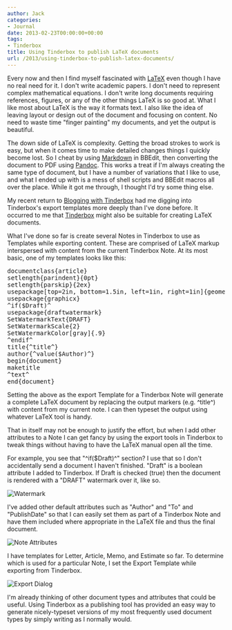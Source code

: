 ```yaml
---
author: Jack
categories:
- Journal
date: 2013-02-23T00:00:00+00:00
tags:
- Tinderbox
title: Using Tinderbox to publish LaTeX documents
url: /2013/using-tinderbox-to-publish-latex-documents/
---
```


Every now and then I find myself fascinated with [LaTeX][1] even though I have no real need for it. I don't write academic papers. I don't need to represent complex mathematical equations. I don't write long documents requiring references, figures, or any of the other things LaTeX is so good at. What I like most about LaTeX is the way it formats text. I also like the idea of leaving layout or design out of the document and focusing on content. No need to waste time "finger painting" my documents, and yet the output is beautiful.

The down side of LaTeX is complexity. Getting the broad strokes to work is easy, but when it comes time to make detailed changes things I quickly become lost. So I cheat by using [Markdown][2] in BBEdit, then converting the document to PDF using [Pandoc][3]. This works a treat if I'm always creating the same type of document, but I have a number of variations that I like to use, and what I ended up with is a mess of shell scripts and BBEdit macros all over the place. While it got me through, I thought I'd try some thing else.

My recent return to [Blogging with Tinderbox][4] had me digging into Tinderbox's export templates more deeply than I've done before. It occurred to me that [Tinderbox][5] might also be suitable for creating LaTeX documents.

What I've done so far is create several Notes in Tinderbox to use as Templates while exporting content. These are comprised of LaTeX markup interspersed with content from the current Tinderbox Note. At its most basic, one of my templates looks like this:

<pre class="code">documentclass{article}
setlength{parindent}{0pt}
setlength{parskip}{2ex}
usepackage[top=2in, bottom=1.5in, left=1in, right=1in]{geometry}
usepackage{graphicx}
^if($Draft)^
usepackage{draftwatermark}
SetWatermarkText{DRAFT}
SetWatermarkScale{2}
SetWatermarkColor[gray]{.9}
^endif^
title{^title^}
author{^value($Author)^}
begin{document}
maketitle
^text^
end{document}
</pre>

Setting the above as the export Template for a Tinderbox Note will generate a complete LaTeX document by replacing the output markers (e.g. ^title^) with content from my current note. I can then typeset the output using whatever LaTeX tool is handy.

That in itself may not be enough to justify the effort, but when I add other attributes to a Note I can get fancy by using the export tools in Tinderbox to tweak things without having to have the LaTeX manual open all the time.

For example, you see that "^if($Draft)^" section? I use that so I don't accidentally send a document I haven't finished. "Draft" is a boolean attribute I added to Tinderbox. If Draft is checked (true) then the document is rendered with a "DRAFT" watermark over it, like so.

![Watermark][6]

I've added other default attributes such as "Author" and "To" and "PublishDate" so that I can easily set them as part of a Tinderbox Note and have them included where appropriate in the LaTeX file and thus the final document.

![Note Attributes][7]

I have templates for Letter, Article, Memo, and Estimate so far. To determine which is used for a particular Note, I set the Export Template while exporting from Tinderbox.

![Export Dialog][8]

I'm already thinking of other document types and attributes that could be useful. Using Tinderbox as a publishing tool has provided an easy way to generate nicely-typeset versions of my most frequently used document types by simply writing as I normally would.

 [1]: http://en.wikipedia.org/wiki/LaTeX
 [2]: http://daringfireball.net/projects/markdown/
 [3]: http://johnmacfarlane.net/pandoc/
 [4]: /2013/blogging-with-tinderbox/
 [5]: http://www.eastgate.com/Tinderbox/
 [6]: /img/draft-watermark.png
 [7]: /img/note-attributes.png
 [8]: /img/export-dialog.png
